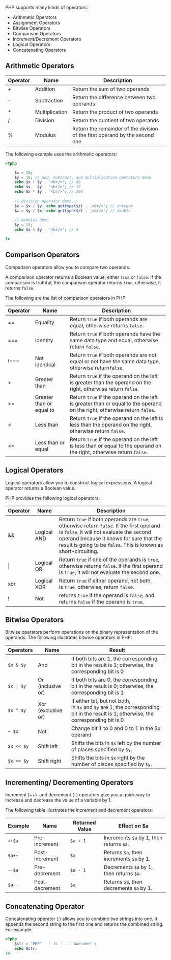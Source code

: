 
PHP supports many kinds of operators:

- Arithmetic Operators
- Assignment Operators
- Bitwise Operators
- Comparison Operators
- Increment/Decrement Operators
- Logical Operators
- Concatenating Operators

## Arithmetic Operators

| Operator |Name |Description |
| --- |--- | --- |
| +| Addition | Return the sum of two operands |
| – | Subtraction | Return the difference between two operands |
| \* | Multiplication | Return the product of two operands |
| / | Division | Return the quotient of two operands |
| % | Modulus | Return the remainder of the division of the first operand by the second one |


The following example uses the arithmetic operators:

```php
<?php

	$x = 20; 
	$y = 10; // add, subtract, and multiplication operators demo 
	echo $x + $y . '<br/>'; // 30 
	echo $x - $y . '<br/>'; // 10 
	echo $x * $y . '<br/>'; // 200 
	
	// division operator demo 
	$z = $x / $y; echo gettype($z) . '<br/>'; // integer 
	$z = $y / $x; echo gettype($z) . '<br/>'; // double 
	
	// modulus demo 
	$y = 15; 
	echo $x % $y . '<br/>'; // 5

?>
```

## Comparison Operators

Comparison operators allow you to compare two operands.

A comparison operator returns a Boolean value, either `true` or `false`. If the comparison is truthful, the comparison operator returns `true`, otherwise, it returns `false`.

The following are the list of comparison operators in PHP:

| Operator | Name | Description |
|---|---|---|
| \=\= | Equality | Return `true` if both operands are equal, otherwise returns `false`. |
| \=\=\= | Identity | Return `true` if both operands have the same data type and equal, otherwise return `false`.|
|!\=\=\=|Not identical|Return `true` if both operands are not equal or not have the same data type, otherwise return`false`.|
|>|Greater than|Return `true` if the operand on the left  is greater than the operand on the right, otherwise return `false`.|
|>\=|Greater than or equal to|Return `true` if the operand on the left  is greater than or equal to the operand on the right, otherwise return `false`.|
|<|Less than|Return `true` if the operand on the left is less than the operand on the right, otherwise return `false`.|
|<\=|Less than or equal|Return `true` if the operand on the left  is less than or equal to the operand on the right, otherwise return `false`.|


## Logical Operators

Logical operators allow you to construct logical expressions. A logical operator returns a Boolean value.

PHP provides the following logical operators:

|Operator|Name|Description|
|---|---|---|
|&&|Logical AND|Return `true` if both operands are `true`, otherwise return `false`. If the first operand is `false`, it will not evaluate the second operand because it knows for sure that the result is going to be `false`. This is known as short-circuiting.|
|\||Logical OR|Return `true` if one of the operands is `true`, otherwise returns `false`. If the first operand is `true`, it will not evaluate the second one.|
|xor|Logical XOR|Return `true` if either operand, not both, is `true`_,_ otherwise, return `false`_._|
|!|Not|returns `true` if the operand is `false`_,_ and returns `false` if the operand is `true`.|


## Bitwise Operators

Bitwise operators perform operations on the binary representation of the operands. The following illustrates bitwise operators in PHP:

|Operators|Name|Result|
|---|---|---|
|`$x & $y`|And|If both bits are 1, the corresponding bit in the result is 1; otherwise, the corresponding bit is 0|
|`$x \| $y`|Or (inclusive or)|If both bits are 0, the corresponding bit in the result is 0; otherwise, the corresponding bit is 1|
|`$x ^ $y`|Xor (exclusive or)|If either bit, but not both, in `$x` and `$y` are 1, the corresponding bit in the result is 1; otherwise, the corresponding bit is 0|
|`~ $x`|Not|Change bit 1 to 0 and 0 to 1 in the $x operand|
|`$x << $y`|Shift left|Shifts the bits in `$x` left by the number of places specified by `$y`.|
|`$x >> $y`|Shift right|Shifts the bits in `$x` right by the number of places specified by `$y`.|


## Incrementing/ Decrementing Operators

Increment (++)  and decrement (–) operators give you a quick way to increase and decrease the value of a variable by 1.

The following table illustrates the increment and decrement operators:

|Example|Name|Returned Value|Effect on $a|
|---|---|---|---|
|`++$a`|Pre-increment|`$a + 1`|Increments `$a` by 1, then returns `$a`.|
|`$a++`|Post-increment|`$a`|Returns `$a`, then increments `$a` by 1.|
|`--$a`|Pre-decrement|`$a - 1`|Decrements `$a` by 1, then returns `$a`.|
|`$a--`|Post-decrement|`$a`|Returns `$a`, then decrements `$a` by 1.|

## Concatenating Operator

Concatenating operator (.) allows you to combine two strings into one. It appends the second string to the first one and returns the combined string. For example:

```php
<?php 
	$str = 'PHP' . ' is ' . ' Awesome!'; 
	echo $str; 
?>
```
